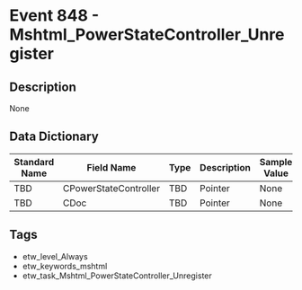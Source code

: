 # Event 848 - Mshtml_PowerStateController_Unregister

## Description
None

## Data Dictionary
|Standard Name|Field Name|Type|Description|Sample Value|
|---|---|---|---|---|
|TBD|CPowerStateController|TBD|Pointer|None|None|
|TBD|CDoc|TBD|Pointer|None|None|

## Tags
* etw_level_Always
* etw_keywords_mshtml
* etw_task_Mshtml_PowerStateController_Unregister